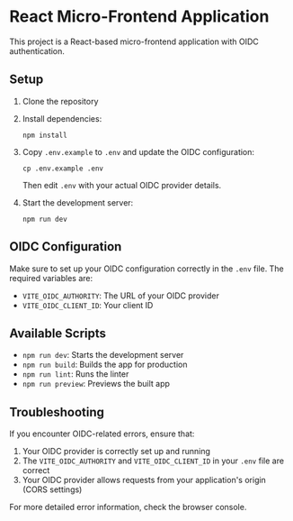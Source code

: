 # React Micro-Frontend Application

This project is a React-based micro-frontend application with OIDC authentication.

## Setup

1. Clone the repository
2. Install dependencies:
   ```
   npm install
   ```
3. Copy `.env.example` to `.env` and update the OIDC configuration:
   ```
   cp .env.example .env
   ```
   Then edit `.env` with your actual OIDC provider details.

4. Start the development server:
   ```
   npm run dev
   ```

## OIDC Configuration

Make sure to set up your OIDC configuration correctly in the `.env` file. The required variables are:

- `VITE_OIDC_AUTHORITY`: The URL of your OIDC provider
- `VITE_OIDC_CLIENT_ID`: Your client ID

## Available Scripts

- `npm run dev`: Starts the development server
- `npm run build`: Builds the app for production
- `npm run lint`: Runs the linter
- `npm run preview`: Previews the built app

## Troubleshooting

If you encounter OIDC-related errors, ensure that:
1. Your OIDC provider is correctly set up and running
2. The `VITE_OIDC_AUTHORITY` and `VITE_OIDC_CLIENT_ID` in your `.env` file are correct
3. Your OIDC provider allows requests from your application's origin (CORS settings)

For more detailed error information, check the browser console.